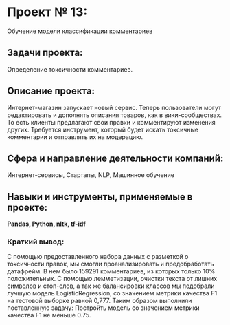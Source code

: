 # Проект № 13: 
Обучение модели классификации комментариев

## Задачи проекта:
Определение токсичности комментариев.

## Описание проекта:
Интернет-магазин запускает новый сервис. Теперь пользователи могут редактировать и дополнять описания товаров, как в вики-сообществах.
То есть клиенты предлагают свои правки и комментируют изменения других.
Требуется инструмент, который будет искать токсичные комментарии и отправлять их на модерацию.

## Сфера и направление деятельности компаний:
Интернет-сервисы, Стартапы, NLP, Машинное обучение

## Навыки и инструменты, применяемые в проекте:
**Pandas, Python, nltk, tf-idf**

### Краткий вывод:

С помощью предоставленного набора данных с разметкой о токсичности правок, мы смогли проанализировать и предобработать датафрейм. В нем было 159291 комментариев, из которых только 10% положительных. С помощью лемметизации, очистки текста от лишних символов и стоп-слов, а так же балансировки классов мы подобрали лучшую модель LogisticRegression, со значением метрики качества F1 на тестовой выборке равной 0,777. Таким образом выполнили поставленную задачу: Постройть модель со значением метрики качества F1 не меньше 0.75. 
